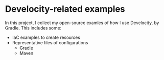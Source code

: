 # Develocity-related examples

In this project, I collect my open-source examles of how I use Develocity, by Gradle.  This includes some:

- IaC examples to create resources
- Representative files of configurations
    - Gradle
    - Maven

